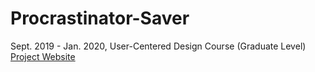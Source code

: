 # Procrastinator-Saver
Sept. 2019 - Jan. 2020, User-Centered Design Course (Graduate Level)  
[Project Website](https://ucd2019group9.wixsite.com/home)
